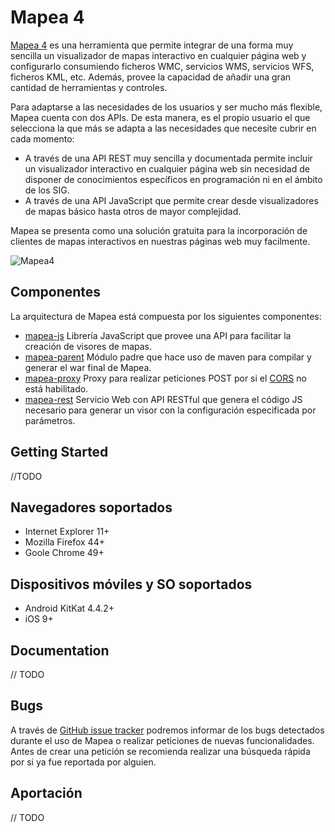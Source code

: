# Mapea 4

[Mapea 4](http://mapea4-sigc.juntadeandalucia.es/) es una herramienta que permite integrar de una forma muy sencilla un visualizador de mapas interactivo en cualquier página web y configurarlo consumiendo ficheros WMC, servicios WMS, servicios WFS, ficheros KML, etc. Además, provee la capacidad de añadir una gran cantidad de herramientas y controles.

Para adaptarse a las necesidades de los usuarios y ser mucho más flexible, Mapea cuenta con dos APIs. De esta manera, es el propio usuario el que selecciona la que más se adapta a las necesidades que necesite cubrir en cada momento:

 - A través de una API REST muy sencilla y documentada permite incluir un visualizador interactivo en cualquier página web sin necesidad de disponer de conocimientos específicos en programación ni en el ámbito de los SIG.
 - A través de una API JavaScript que permite crear desde visualizadores de mapas básico hasta otros de mayor complejidad.

Mapea se presenta como una solución gratuita para la incorporación de clientes de mapas interactivos en nuestras páginas web muy facilmente.

![Mapea4](https://gifyu.com/images/GiecT8hmzl-compressor.gif)

## Componentes

La arquitectura de Mapea está compuesta por los siguientes componentes:

- [mapea-js](/mapea-js) Librería JavaScript que provee una API para facilitar la creación de visores de mapas.
- [mapea-parent](/mapea-parent) Módulo padre que hace uso de maven para compilar y generar el war final de Mapea.
- [mapea-proxy](/mapea-proxy) Proxy para realizar peticiones POST por si el [CORS](https://developer.mozilla.org/en-US/docs/Web/HTTP/Access_control_CORS) no está habilitado.
- [mapea-rest](/mapea-rest) Servicio Web con API RESTful que genera el código JS necesario para generar un visor con la configuración especificada por parámetros.

## Getting Started

//TODO

## Navegadores soportados

- Internet Explorer 11+
- Mozilla Firefox 44+
- Goole Chrome 49+

## Dispositivos móviles y SO soportados

- Android KitKat 4.4.2+
- iOS 9+

## Documentation

// TODO

## Bugs

A través de [GitHub issue tracker](https://github.com/sigcorporativo-ja/Mapea4/issues) podremos informar de los bugs detectados durante el uso de Mapea o realizar peticiones de nuevas funcionalidades. Antes de crear una petición se recomienda realizar una búsqueda rápida por si ya fue reportada por alguien.

## Aportación

// TODO
